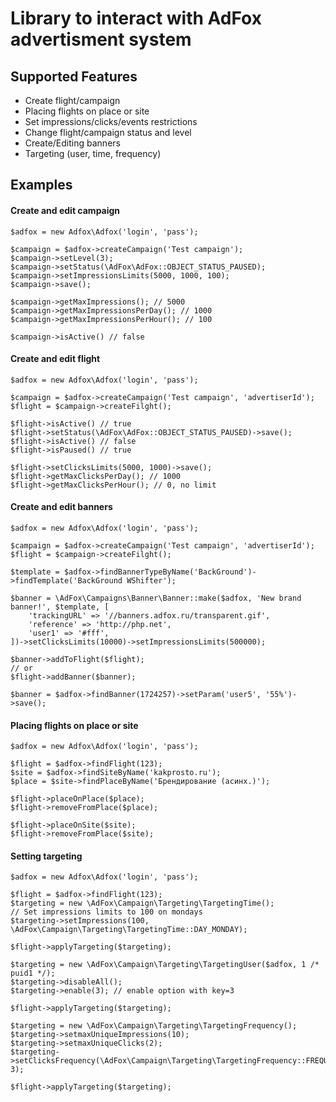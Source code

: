 # Library to interact with AdFox advertisment system

## Supported Features
* Create flight/campaign
* Placing flights on place or site
* Set impressions/clicks/events restrictions
* Change flight/campaign status and level
* Create/Editing banners
* Targeting (user, time, frequency)

## Examples

#### Create and edit campaign
```
$adfox = new Adfox\Adfox('login', 'pass');

$campaign = $adfox->createCampaign('Test campaign');
$campaign->setLevel(3);
$campaign->setStatus(\AdFox\AdFox::OBJECT_STATUS_PAUSED);
$campaign->setImpressionsLimits(5000, 1000, 100);
$campaign->save();

$campaign->getMaxImpressions(); // 5000
$campaign->getMaxImpressionsPerDay(); // 1000
$campaign->getMaxImpressionsPerHour(); // 100

$campaign->isActive() // false
```

#### Create and edit flight
```
$adfox = new Adfox\Adfox('login', 'pass');

$campaign = $adfox->createCampaign('Test campaign', 'advertiserId');
$flight = $campaign->createFilght();

$flight->isActive() // true
$flight->setStatus(\AdFox\AdFox::OBJECT_STATUS_PAUSED)->save();
$flight->isActive() // false
$flight->isPaused() // true

$flight->setClicksLimits(5000, 1000)->save();
$flight->getMaxClicksPerDay(); // 1000
$flight->getMaxClicksPerHour(); // 0, no limit
```

#### Create and edit banners
```
$adfox = new Adfox\Adfox('login', 'pass');

$campaign = $adfox->createCampaign('Test campaign', 'advertiserId');
$flight = $campaign->createFilght();

$template = $adfox->findBannerTypeByName('BackGround')->findTemplate('BackGround WShifter');

$banner = \AdFox\Campaigns\Banner\Banner::make($adfox, 'New brand banner!', $template, [
	'trackingURL' => '//banners.adfox.ru/transparent.gif',
	'reference' => 'http://php.net',
	'user1' => '#fff',
])->setClicksLimits(10000)->setImpressionsLimits(500000);

$banner->addToFlight($flight);
// or
$flight->addBanner($banner);
```

```
$banner = $adfox->findBanner(1724257)->setParam('user5', '55%')->save();
```

#### Placing flights on place or site
```
$adfox = new Adfox\Adfox('login', 'pass');

$flight = $adfox->findFlight(123);
$site = $adfox->findSiteByName('kakprosto.ru');
$place = $site->findPlaceByName('Брендирование (асинх.)');

$flight->placeOnPlace($place);
$flight->removeFromPlace($place);

$flight->placeOnSite($site);
$flight->removeFromPlace($site);
```

#### Setting targeting
```
$adfox = new Adfox\Adfox('login', 'pass');

$flight = $adfox->findFlight(123);
$targeting = new \AdFox\Campaign\Targeting\TargetingTime();
// Set impressions limits to 100 on mondays
$targeting->setImpressions(100, \AdFox\Campaign\Targeting\TargetingTime::DAY_MONDAY);

$flight->applyTargeting($targeting);

$targeting = new \AdFox\Campaign\Targeting\TargetingUser($adfox, 1 /* puid1 */);
$targeting->disableAll();
$targeting->enable(3); // enable option with key=3

$flight->applyTargeting($targeting);

$targeting = new \AdFox\Campaign\Targeting\TargetingFrequency();
$targeting->setmaxUniqueImpressions(10);
$targeting->setmaxUniqueClicks(2);
$targeting->setClicksFrequency(\AdFox\Campaign\Targeting\TargetingFrequency::FREQUENCY_DAY, 3);

$flight->applyTargeting($targeting);
```